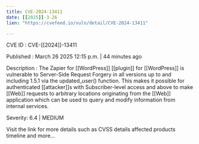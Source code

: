 ```yaml
---
title: CVE-2024-13411
date: [[2025]]-3-26
lien: "https://cvefeed.io/vuln/detail/CVE-2024-13411"

---
```


CVE ID : CVE-[[2024]]-13411

Published :  March 26
2025
12:15 p.m. | 44 minutes ago

Description : The Zapier for  [[WordPress]] [[plugin]] for  [[WordPress]] is vulnerable to Server-Side Request Forgery in all versions up to
and including
1.5.1 via the updated_user() function. This makes it possible for authenticated [[attacker]]s
with Subscriber-level access and above
to make [[Web]] requests to arbitrary locations originating from the [[Web]] application which can be used to query and modify information from internal services.

Severity: 6.4 | MEDIUM

Visit the link for more details
such as CVSS details
affected products
timeline
and more...
